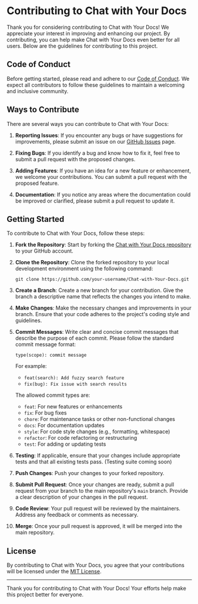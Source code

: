 # Contributing to Chat with Your Docs

Thank you for considering contributing to Chat with Your Docs! We appreciate your interest in improving and enhancing our project. By contributing, you can help make Chat with Your Docs even better for all users. Below are the guidelines for contributing to this project.

## Code of Conduct

Before getting started, please read and adhere to our [Code of Conduct](CODE_OF_CONDUCT.md). We expect all contributors to follow these guidelines to maintain a welcoming and inclusive community.

## Ways to Contribute

There are several ways you can contribute to Chat with Your Docs:

1. **Reporting Issues**: If you encounter any bugs or have suggestions for improvements, please submit an issue on our [GitHub Issues](https://github.com/your-username/Chat-with-Your-Docs/issues) page.

2. **Fixing Bugs**: If you identify a bug and know how to fix it, feel free to submit a pull request with the proposed changes.

3. **Adding Features**: If you have an idea for a new feature or enhancement, we welcome your contributions. You can submit a pull request with the proposed feature.

4. **Documentation**: If you notice any areas where the documentation could be improved or clarified, please submit a pull request to update it.

## Getting Started

To contribute to Chat with Your Docs, follow these steps:

1. **Fork the Repository**: Start by forking the [Chat with Your Docs repository](https://github.com/your-username/Chat-with-Your-Docs) to your GitHub account.

2. **Clone the Repository**: Clone the forked repository to your local development environment using the following command:
   ```
   git clone https://github.com/your-username/Chat-with-Your-Docs.git
   ```

3. **Create a Branch**: Create a new branch for your contribution. Give the branch a descriptive name that reflects the changes you intend to make.

4. **Make Changes**: Make the necessary changes and improvements in your branch. Ensure that your code adheres to the project's coding style and guidelines.

5. **Commit Messages**: Write clear and concise commit messages that describe the purpose of each commit. Please follow the standard commit message format:

   ```
   type(scope): commit message
   ```

   For example:
   - `feat(search): Add fuzzy search feature`
   - `fix(bug): Fix issue with search results`

   The allowed commit types are:
   - `feat`: For new features or enhancements
   - `fix`: For bug fixes
   - `chore`: For maintenance tasks or other non-functional changes
   - `docs`: For documentation updates
   - `style`: For code style changes (e.g., formatting, whitespace)
   - `refactor`: For code refactoring or restructuring
   - `test`: For adding or updating tests

6. **Testing**: If applicable, ensure that your changes include appropriate tests and that all existing tests pass. (Testing suite coming soon)

7. **Push Changes**: Push your changes to your forked repository.

8. **Submit Pull Request**: Once your changes are ready, submit a pull request from your branch to the main repository's `main` branch. Provide a clear description of your changes in the pull request.

9. **Code Review**: Your pull request will be reviewed by the maintainers. Address any feedback or comments as necessary.

10. **Merge**: Once your pull request is approved, it will be merged into the main repository.

## License

By contributing to Chat with Your Docs, you agree that your contributions will be licensed under the [MIT License](LICENSE).


---

Thank you for contributing to Chat with Your Docs! Your efforts help make this project better for everyone.
